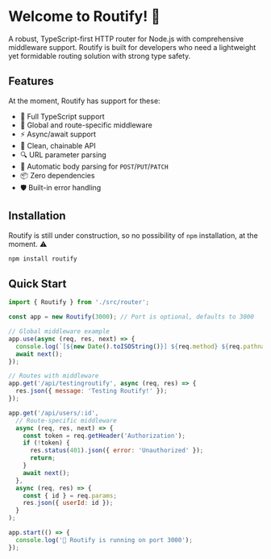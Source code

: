 # Welcome to Routify! 🐎 

A robust, TypeScript-first HTTP router for Node.js with comprehensive middleware support. Routify is built for developers who need a lightweight yet formidable routing solution with strong type safety.

## Features

At the moment, Routify has support for these:

* 🎯 Full TypeScript support
* 🔄 Global and route-specific middleware
* ⚡️ Async/await support
* 🎨 Clean, chainable API
* 🔍 URL parameter parsing
* 🔄 Automatic body parsing for `POST`/`PUT`/`PATCH`
* 📦 Zero dependencies
* 🛡️ Built-in error handling


## Installation

Routify is still under construction, so no possibility of `npm` installation, at the moment. ⚠️

```bash
npm install routify
```
## Quick Start
```javascript
import { Routify } from './src/router';

const app = new Routify(3000); // Port is optional, defaults to 3000

// Global middleware example
app.use(async (req, res, next) => {
  console.log(`[${new Date().toISOString()}] ${req.method} ${req.pathname}`);
  await next();
});

// Routes with middleware
app.get('/api/testingroutify', async (req, res) => {
  res.json({ message: 'Testing Routify!' });
});

app.get('/api/users/:id', 
  // Route-specific middleware
  async (req, res, next) => {
    const token = req.getHeader('Authorization');
    if (!token) {
      res.status(401).json({ error: 'Unauthorized' });
      return;
    }
    await next();
  },
  async (req, res) => {
    const { id } = req.params;
    res.json({ userId: id });
  }
);

app.start(() => {
  console.log('🚀 Routify is running on port 3000');
});
```